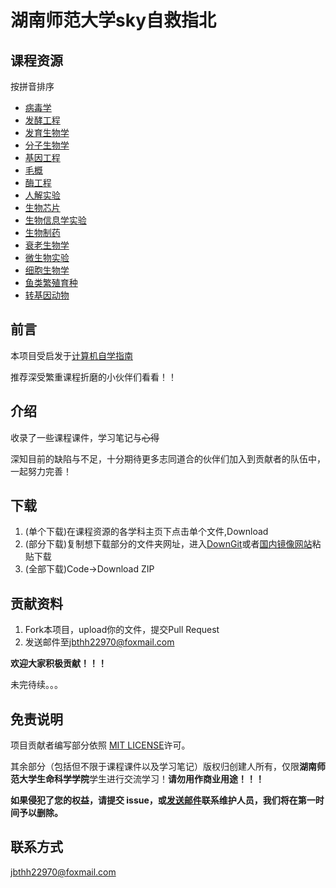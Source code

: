 # 湖南师范大学sky自救指北

## 课程资源
按拼音排序

- [病毒学](https://github.com/shengs-UCAS/hunnu-sky/tree/main/%E7%97%85%E6%AF%92%E5%AD%A6)
- [发酵工程](https://github.com/shengs-UCAS/hunnu-sky/tree/main/发酵工程)
- [发育生物学](https://github.com/shengs-UCAS/hunnu-sky/tree/main/发育生物学)
- [分子生物学](https://github.com/shengs-UCAS/hunnu-sky/tree/main/分子生物学)
- [基因工程](https://github.com/shengs-UCAS/hunnu-sky/tree/main/基因工程)
- [毛概](https://github.com/shengs-UCAS/hunnu-sky/tree/main/毛概)
- [酶工程](https://github.com/shengs-UCAS/hunnu-sky/tree/main/酶工程)
- [人解实验](https://github.com/shengs-UCAS/hunnu-sky/tree/main/人解实验)
- [生物芯片](https://github.com/shengs-UCAS/hunnu-sky/tree/main/生物芯片)
- [生物信息学实验](https://github.com/shengs-UCAS/hunnu-sky/tree/main/生物信息学实验)
- [生物制药](https://github.com/shengs-UCAS/hunnu-sky/tree/main/生物制药)
- [衰老生物学](https://github.com/shengs-UCAS/hunnu-sky/tree/main/衰老生物学)
- [微生物实验](https://github.com/shengs-UCAS/hunnu-sky/tree/main/微生物实验)
- [细胞生物学](https://github.com/shengs-UCAS/hunnu-sky/tree/main/细胞生物学)
- [鱼类繁殖育种](https://github.com/shengs-UCAS/hunnu-sky/tree/main/鱼类繁殖育种)
- [转基因动物](https://github.com/shengs-UCAS/hunnu-sky/tree/main/转基因动物)

## 前言
本项目受启发于[计算机自学指南](https://csdiy.wiki/)

推荐深受繁重课程折磨的小伙伴们看看！！

## 介绍
收录了一些课程课件，学习笔记与~~心得~~

深知目前的缺陷与不足，十分期待更多志同道合的伙伴们加入到贡献者的队伍中，一起努力完善！

## 下载
1. (单个下载)在课程资源的各学科主页下点击单个文件,Download
2. (部分下载)复制想下载部分的文件夹网址，进入[DownGit](https://minhaskamal.github.io/DownGit/#/home)或者[国内镜像网站](http://tool.mkblog.cn/downgit/#/home)粘贴下载
3. (全部下载)Code->Download ZIP

## 贡献资料
1. Fork本项目，upload你的文件，提交Pull Request
2. 发送邮件至[jbthh22970@foxmail.com](mailto:jbthh22970@foxmail.com)

**欢迎大家积极贡献！！！**

未完待续。。。

## 免责说明
项目贡献者编写部分依照 [MIT LICENSE](https://www.tawesoft.co.uk/kb/article/mit-license-faq)许可。

其余部分（包括但不限于课程课件以及学习笔记）版权归创建人所有，仅限**湖南师范大学生命科学学院**学生进行交流学习！**请勿用作商业用途！！！**

**如果侵犯了您的权益，请提交 issue，或[发送邮件](mailto:jbthh22970@foxmail.com)联系维护人员，我们将在第一时间予以删除。**

## 联系方式
[jbthh22970@foxmail.com](mailto:jbthh22970@foxmail.com)
